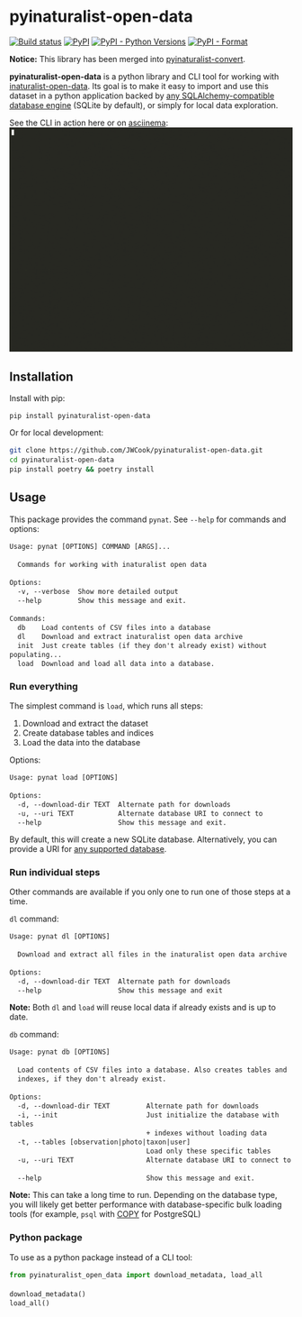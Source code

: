 # pyinaturalist-open-data

[![Build status](https://github.com/JWCook/pyinaturalist-open-data/workflows/Build/badge.svg)](https://github.com/JWCook/pyinaturalist-open-data/actions)
[![PyPI](https://img.shields.io/pypi/v/pyinaturalist-open-data?color=blue)](https://pypi.org/project/pyinaturalist-open-data)
[![PyPI - Python Versions](https://img.shields.io/pypi/pyversions/pyinaturalist-open-data)](https://pypi.org/project/pyinaturalist-open-data)
[![PyPI - Format](https://img.shields.io/pypi/format/pyinaturalist-open-data?color=blue)](https://pypi.org/project/pyinaturalist-open-data)

**Notice:** This library has been merged into [pyinaturalist-convert](https://github.com/pyinat/pyinaturalist-convert).


**pyinaturalist-open-data** is a python library and CLI tool for working with
[inaturalist-open-data](https://github.com/inaturalist/inaturalist-open-data).
Its goal is to make it easy to import and use this dataset in a python application backed by
[any SQLAlchemy-compatible database engine](https://docs.sqlalchemy.org/en/14/core/engines.html#supported-databases)
(SQLite by default), or simply for local data exploration.

See the CLI in action here or on [asciinema](https://asciinema.org/a/412516):
[![asciicast](docs/pynat-demo.gif)](https://asciinema.org/a/412516)

## Installation
Install with pip:
```
pip install pyinaturalist-open-data
```

Or for local development:
```bash
git clone https://github.com/JWCook/pyinaturalist-open-data.git
cd pyinaturalist-open-data
pip install poetry && poetry install
```

## Usage

This package provides the command `pynat`. See `--help` for commands and options:
```
Usage: pynat [OPTIONS] COMMAND [ARGS]...

  Commands for working with inaturalist open data

Options:
  -v, --verbose  Show more detailed output
  --help         Show this message and exit.

Commands:
  db    Load contents of CSV files into a database
  dl    Download and extract inaturalist open data archive
  init  Just create tables (if they don't already exist) without populating...
  load  Download and load all data into a database.
```

### Run everything
The simplest command is `load`, which runs all steps:
1. Download and extract the dataset
2. Create database tables and indices
3. Load the data into the database

Options:
```
Usage: pynat load [OPTIONS]

Options:
  -d, --download-dir TEXT  Alternate path for downloads
  -u, --uri TEXT           Alternate database URI to connect to
  --help                   Show this message and exit.
```

By default, this will create a new SQLite database. Alternatively, you can provide a URI for
[any supported database](https://docs.sqlalchemy.org/en/14/core/engines.html#supported-databases).

### Run individual steps
Other commands are available if you only one to run one of those steps at a time.

`dl` command:
```
Usage: pynat dl [OPTIONS]

  Download and extract all files in the inaturalist open data archive

Options:
  -d, --download-dir TEXT  Alternate path for downloads
  --help                   Show this message and exit
```

**Note:** Both `dl` and `load` will reuse local data if already exists and is up to date.

`db` command:
```
Usage: pynat db [OPTIONS]

  Load contents of CSV files into a database. Also creates tables and
  indexes, if they don't already exist.

Options:
  -d, --download-dir TEXT         Alternate path for downloads
  -i, --init                      Just initialize the database with tables
                                  + indexes without loading data
  -t, --tables [observation|photo|taxon|user]
                                  Load only these specific tables
  -u, --uri TEXT                  Alternate database URI to connect to

  --help                          Show this message and exit.
```

**Note:** This can take a long time to run. Depending on the database type, you will likely get
better performance with database-specific bulk loading tools (for example, `psql` with [COPY](https://www.postgresql.org/docs/13/sql-copy.html) for PostgreSQL)

### Python package
To use as a python package instead of a CLI tool:
```python
from pyinaturalist_open_data import download_metadata, load_all

download_metadata()
load_all()
```
